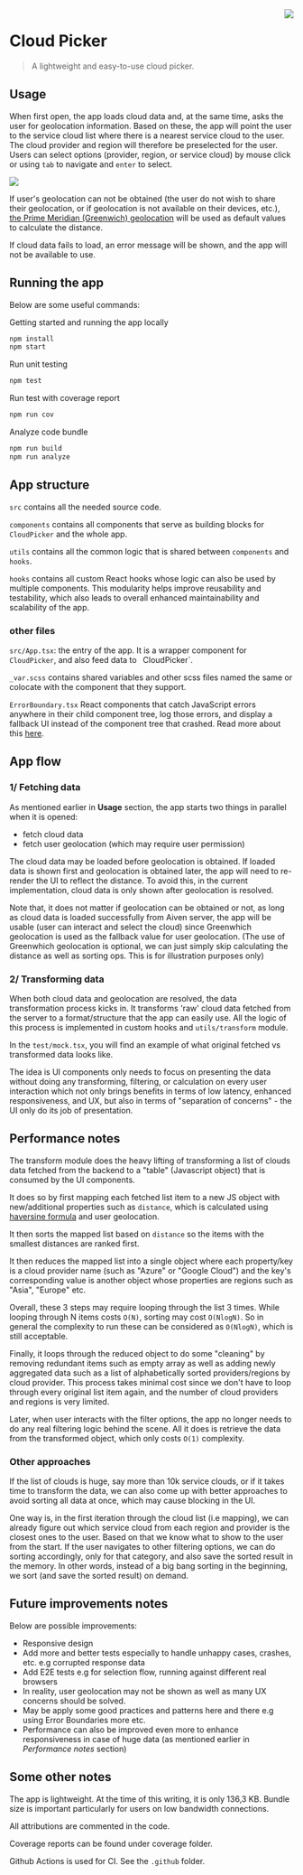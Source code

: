 <img src="docs/icon.jpeg" align="right" />

# Cloud Picker
>  A lightweight and easy-to-use cloud picker.

## Usage

When first open, the app loads cloud data and, at the same time, asks the user for geolocation information. Based on these, the app will point the user to the service cloud list where there is a nearest service cloud to the user. The cloud provider and region will therefore be preselected for the user. Users can select options (provider, region, or service cloud) by mouse click or using `tab` to navigate and `enter` to select.

<img src="docs/screenshot.png" />

If user's geolocation can not be obtained (the user do not wish to share their geolocation, or if geolocation is not available on their devices, etc.), [the Prime Meridian (Greenwich) geolocation](https://en.wikipedia.org/wiki/Prime_meridian_(Greenwich)) will be used as default values to calculate the distance.

If cloud data fails to load, an error message will be shown, and the app will not be available to use.

## Running the app

Below are some useful commands:

Getting started and running the app locally
```bash
npm install
npm start
```
Run unit testing

```bash
npm test
```

Run test with coverage report
```bash
npm run cov
```

Analyze code bundle
```bash
npm run build
npm run analyze
```

## App structure

`src`
contains all the needed source code.  

`components`
contains all components that serve as building blocks for `CloudPicker` and the whole app.

`utils`
contains all the common logic that is shared between `components` and `hooks`. 

`hooks`
contains all custom React hooks whose logic can also be used by multiple components. This modularity helps improve reusability and testability, which also leads to overall enhanced maintainability and scalability of the app.

### other files

`src/App.tsx`: the entry of the app. It is a wrapper component for `CloudPicker`, and also feed data to `
`CloudPicker`.

`_var.scss`
contains shared variables and other scss files named the same or colocate with the component that they support.

`ErrorBoundary.tsx`
React components that catch JavaScript errors anywhere in their child component tree, log those errors, and display a fallback UI instead of the component tree that crashed. Read more about this [here](https://reactjs.org/docs/error-boundaries.html).
## App flow

### 1/ Fetching data
As mentioned earlier in **Usage** section, the app starts two things in parallel when it is opened: 
- fetch cloud data 
- fetch user geolocation (which may require user permission) 

The cloud data may be loaded before geolocation is obtained. If loaded data is shown first and geolocation is obtained later, the app will need to re-render the UI to reflect the distance.
To avoid this, in the current implementation, cloud data is only shown after geolocation is resolved. 

Note that, it does not matter if geolocation can be obtained or not, as long as cloud data is loaded successfully from Aiven server, the app will be usable (user can interact and select the cloud) since Greenwhich geolocation is used as the fallback value for user geolocation. (The use of Greenwhich geolocation is optional, we can just simply skip calculating the distance as well as sorting ops. This is for illustration purposes only)

### 2/ Transforming data
When both cloud data and geolocation are resolved, the data transformation process kicks in. It transforms 'raw' cloud data fetched from the server to a format/structure that the app can easily use. All the logic of this process is implemented in custom hooks and `utils/transform` module.

In the `test/mock.tsx`, you will find an example of what original fetched vs transformed data looks like.

The idea is UI components only needs to focus on presenting the data without doing any transforming, filtering, or calculation on every user interaction which not only brings benefits in terms of low latency, enhanced responsiveness, and UX, but also in terms of "separation of concerns"  - the UI only do its job of presentation.

## Performance notes

The transform module does the heavy lifting of transforming a list of clouds data fetched from the backend to a "table" (Javascript object) that is consumed by the UI components. 

It does so by first mapping each fetched list item to a new JS object with new/additional properties such as `distance`, which is calculated using [haversine formula](https://en.wikipedia.org/wiki/Haversine_formula) and user geolocation. 

It then sorts the mapped list based on `distance` so the items with the smallest distances are ranked first.

It then reduces the mapped list into a single object where each property/key is a cloud provider name (such as "Azure" or "Google Cloud") and the key's corresponding value is another object whose properties are regions such as "Asia", "Europe" etc.

Overall, these 3 steps may require looping through the list 3 times. While looping through N items costs `O(N)`, sorting may cost `O(NlogN)`. So in general the complexity to run these can be considered as `O(NlogN)`, which is still acceptable.

Finally, it loops through the reduced object to do some "cleaning" by removing redundant items such as empty array as well as adding newly aggregated data such as a list of alphabetically sorted providers/regions by cloud provider. This process takes minimal cost since we don't have to loop through every original list item again, and the number of cloud providers and regions is very limited.

Later, when user interacts with the filter options, the app no longer needs to do any real filtering logic behind the scene. All it does is retrieve the data from the transformed object, which only costs `O(1)` complexity.

### Other approaches

If the list of clouds is huge, say more than 10k service clouds, or if it takes time to transform the data, we can also come up with better approaches to avoid sorting all data at once, which may cause blocking in the UI.

One way is, in the first iteration through the cloud list (i.e mapping), we can already figure out which service cloud from each region and provider is the closest ones to the user. Based on that we know what to show to the user from the start. If the user navigates to other filtering options, we can do sorting accordingly, only for that category, and also save the sorted result in the memory. In other words, instead of a big bang sorting in the beginning, we sort (and save the sorted result) on demand.

## Future improvements notes

Below are possible improvements:
- Responsive design
- Add more and better tests especially to handle unhappy cases, crashes, etc. e.g corrupted response data
- Add E2E tests e.g for selection flow, running against different real browsers
- In reality, user geolocation may not be shown as well as many UX concerns should be solved.
- May be apply some good practices and patterns here and there e.g using Error Boundaries more etc.
- Performance can also be improved even more to enhance responsiveness in case of huge data (as mentioned earlier in *Performance notes* section)

## Some other notes

The app is lightweight. At the time of this writing, it is only 136,3 KB.
Bundle size is important particularly for users on low bandwidth connections.

All attributions are commented in the code.

Coverage reports can be found under coverage folder.

Github Actions is used for CI. See the `.github` folder.

